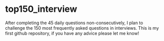 # top150_interview
After completing the 45 daily questions non-consecutively, I plan to challenge the 150 most frequently asked questions in interviews. This is my first github repository, if you have any advice please let me know!
